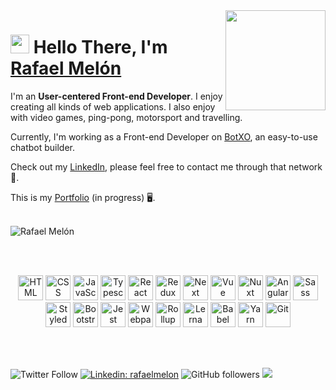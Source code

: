 <img align="right" src="https://netbramha.com/wp-content/uploads/2016/12/senior-front-end-developer-openings.gif" height="160px" width="auto">

<h1 align="left"><img src="https://raw.githubusercontent.com/sidbelbase/sidbelbase/master/wave.gif" width="30px"><strong> Hello There, I'm <a href="https://www.linkedin.com/in/rafaelmelon/">Rafael Melón</a></strong>
</h1>

I'm an <strong> User-centered Front-end Developer</strong>. I enjoy creating all kinds of web applications. I also enjoy with video games, ping-pong, motorsport and travelling.

Currently, I'm working as a Front-end Developer on [BotXO](https://www.botxo.ai/), an easy-to-use chatbot builder.

Check out my [LinkedIn](https://www.linkedin.com/in/rafaelmelon/), please feel free to contact me through that network 💬.

This is my [Portfolio](https://www.rafaelmelon.com/) (in progress) :desktop_computer:.

<br>

<div>
<img align="center" src='https://github-readme-stats.vercel.app/api?username=rafaelmelon' alt='Rafael Melón's github stats'>
</div>

<br><br>

<p align="center">
  <span align="center" class="d-flex">
    <img title="HTML" alt="HTML" height=40 src="https://www.w3.org/html/logo/downloads/HTML5_Badge_256.png">
    <img title="CSS" alt="CSS" height=40
      src="https://www.kindpng.com/picc/m/464-4640184_css3-png-download-css-icon-transparent-png.png">
    <img title="JavaScript" alt="JavaScript" height=40
      src="https://upload.wikimedia.org/wikipedia/commons/thumb/9/99/Unofficial_JavaScript_logo_2.svg/600px-Unofficial_JavaScript_logo_2.svg.png">
      <img title="Typescript" alt="Typescript" height=40
      src="https://gustavodohara.com/blogangular/wp-content/uploads/2018/08/typescript-150x150.png">
    <img title="React" alt="React" height=40 src="https://cdn.worldvectorlogo.com/logos/react.svg">
    <img title="Redux" alt="Redux" height=40 src="https://seeklogo.com/images/R/redux-logo-9CA6836C12-seeklogo.com.png">
    <img title="Next" alt="Next" height=40 src="https://upload.wikimedia.org/wikipedia/commons/thumb/8/8e/Nextjs-logo.svg/1200px-Nextjs-logo.svg.png">
    <img title="Vue" alt="Vue" height=40 src="https://upload.wikimedia.org/wikipedia/commons/9/95/Vue.js_Logo_2.svg">
    <img title="Nuxt" alt="Nuxt" height=40 src="https://camo.githubusercontent.com/49c42d378786095b27eaf4d9b5241612b03abd30705a919aa2aa0efdc5e9d907/68747470733a2f2f6e7578746a732e6f72672f6d6574615f3430302e706e67">
    <img title="Angular" alt="Angular" height=40 src="https://upload.wikimedia.org/wikipedia/commons/thumb/c/cf/Angular_full_color_logo.svg/1920px-Angular_full_color_logo.svg.png">
    <img title="Sass" alt="Sass" height=40 src="https://sass-lang.com/assets/img/styleguide/color-1c4aab2b.png">
    <img title="StyledComponents" alt="StyledComponents" height=40 src="https://raw.githubusercontent.com/styled-components/brand/master/styled-components.png">
    <img title="Bootstrap" alt="Bootstrap" height=40
      src="https://upload.wikimedia.org/wikipedia/commons/thumb/b/b2/Bootstrap_logo.svg/480px-Bootstrap_logo.svg.png">
    <img title="Jest" alt="Jest" height=40 src="https://jestjs.io/img/jest-card-run.svg">
    <img title="Webpack" alt="Webpack" height=40 src="https://seeklogo.com/images/W/webpack-logo-9E66EE203A-seeklogo.com.png">
    <img title="Rollup" alt="Rollup" height=40 src="https://pbs.twimg.com/profile_images/900341719945924613/zE8RTn9E_400x400.jpg">
    <img title="Lerna" alt="Lerna" height=40 src="https://miro.medium.com/max/480/1*obV0EGRGtftMYtM4_DTTQA.png">
    <img title="Babel" alt="Babel" height=40 src="https://raw.githubusercontent.com/babel/logo/master/babel.png">
    <img title="Yarn" alt="Yarn" height=40 src="https://p1.hiclipart.com/preview/1012/797/240/javascript-logo-npm-package-manager-nodejs-installation-yarn-github-bower-png-clipart.jpg">
    <img title="Git" alt="Git" height=40 src="https://git-scm.com/images/logos/downloads/Git-Icon-1788C.png">
  </span>
</p>
<br><br>

![Twitter Follow](https://img.shields.io/twitter/follow/zitronensaure?label=Follow)
[![Linkedin: rafaelmelon](https://img.shields.io/badge/-rafaelmelon-blue?style=flat-square&logo=Linkedin&logoColor=white&link=https://www.linkedin.com/in/rafaelmelon/)](https://www.linkedin.com/in/rafaelmelon/)
![GitHub followers](https://img.shields.io/github/followers/rafaelmelon?label=Follow&style=social)
![](https://visitor-badge.glitch.me/badge?page_id=rafaelmelon.rafaelmelon)
